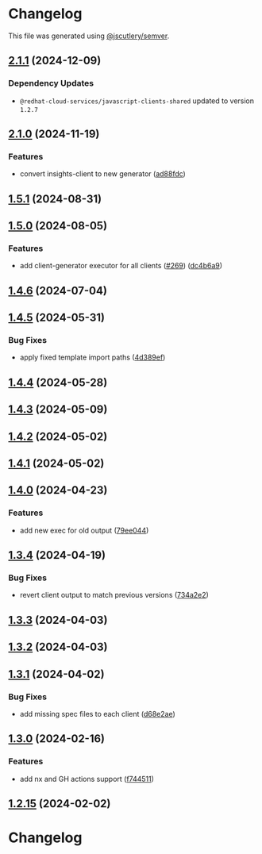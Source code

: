 # Changelog

This file was generated using [@jscutlery/semver](https://github.com/jscutlery/semver).

## [2.1.1](https://github.com/RedHatInsights/javascript-clients/compare/@redhat-cloud-services/insights-client-2.1.0...@redhat-cloud-services/insights-client-2.1.1) (2024-12-09)

### Dependency Updates

* `@redhat-cloud-services/javascript-clients-shared` updated to version `1.2.7`
## [2.1.0](https://github.com/RedHatInsights/javascript-clients/compare/@redhat-cloud-services/insights-client-2.0.0...@redhat-cloud-services/insights-client-2.1.0) (2024-11-19)


### Features

* convert insights-client to new generator ([ad88fdc](https://github.com/RedHatInsights/javascript-clients/commit/ad88fdc93d529add17bb71ee9f3a47ce10d75f23))

## [1.5.1](https://github.com/RedHatInsights/javascript-clients/compare/@redhat-cloud-services/insights-client-1.5.0...@redhat-cloud-services/insights-client-1.5.1) (2024-08-31)

## [1.5.0](https://github.com/RedHatInsights/javascript-clients/compare/@redhat-cloud-services/insights-client-1.4.6...@redhat-cloud-services/insights-client-1.5.0) (2024-08-05)


### Features

* add client-generator executor for all clients ([#269](https://github.com/RedHatInsights/javascript-clients/issues/269)) ([dc4b6a9](https://github.com/RedHatInsights/javascript-clients/commit/dc4b6a91dd47e5407812157f0b8efde22eb22ef1))

## [1.4.6](https://github.com/RedHatInsights/javascript-clients/compare/@redhat-cloud-services/insights-client-1.4.5...@redhat-cloud-services/insights-client-1.4.6) (2024-07-04)

## [1.4.5](https://github.com/RedHatInsights/javascript-clients/compare/@redhat-cloud-services/insights-client-1.4.4...@redhat-cloud-services/insights-client-1.4.5) (2024-05-31)


### Bug Fixes

* apply fixed template import paths ([4d389ef](https://github.com/RedHatInsights/javascript-clients/commit/4d389ef15abf07a4ac24e6ff6656e39cb9789889))

## [1.4.4](https://github.com/RedHatInsights/javascript-clients/compare/@redhat-cloud-services/insights-client-1.4.3...@redhat-cloud-services/insights-client-1.4.4) (2024-05-28)

## [1.4.3](https://github.com/RedHatInsights/javascript-clients/compare/@redhat-cloud-services/insights-client-1.4.2...@redhat-cloud-services/insights-client-1.4.3) (2024-05-09)

## [1.4.2](https://github.com/RedHatInsights/javascript-clients/compare/@redhat-cloud-services/insights-client-1.4.1...@redhat-cloud-services/insights-client-1.4.2) (2024-05-02)

## [1.4.1](https://github.com/RedHatInsights/javascript-clients/compare/@redhat-cloud-services/insights-client-1.4.0...@redhat-cloud-services/insights-client-1.4.1) (2024-05-02)

## [1.4.0](https://github.com/RedHatInsights/javascript-clients/compare/@redhat-cloud-services/insights-client-1.3.4...@redhat-cloud-services/insights-client-1.4.0) (2024-04-23)


### Features

* add new exec for old output ([79ee044](https://github.com/RedHatInsights/javascript-clients/commit/79ee044c77d216c71a5040405017a0a1d422cf90))

## [1.3.4](https://github.com/RedHatInsights/javascript-clients/compare/@redhat-cloud-services/insights-client-1.3.3...@redhat-cloud-services/insights-client-1.3.4) (2024-04-19)


### Bug Fixes

* revert client output to match previous versions ([734a2e2](https://github.com/RedHatInsights/javascript-clients/commit/734a2e22d1464892ca1fb3114b366435c90d1110))

## [1.3.3](https://github.com/RedHatInsights/javascript-clients/compare/@redhat-cloud-services/insights-client-1.3.2...@redhat-cloud-services/insights-client-1.3.3) (2024-04-03)

## [1.3.2](https://github.com/Hyperkid123/javascript-clients/compare/@redhat-cloud-services/insights-client-1.3.1...@redhat-cloud-services/insights-client-1.3.2) (2024-04-03)

## [1.3.1](https://github.com/RedHatInsights/javascript-clients/compare/@redhat-cloud-services/insights-client-1.3.0...@redhat-cloud-services/insights-client-1.3.1) (2024-04-02)


### Bug Fixes

* add missing spec files to each client ([d68e2ae](https://github.com/RedHatInsights/javascript-clients/commit/d68e2ae5d7d21f03cb60181c19ea12f18e9989b6))

## [1.3.0](https://github.com/RedHatInsights/javascript-clients/compare/@redhat-cloud-services/insights-client-1.2.14...@redhat-cloud-services/insights-client-1.3.0) (2024-02-16)


### Features

* add nx and GH actions support ([f744511](https://github.com/RedHatInsights/javascript-clients/commit/f744511308bf530dd53724792939e133c8d7cf22))

## [1.2.15](https://github.com/RedHatInsights/javascript-clients/compare/@redhat-cloud-services/insights-client-1.2.14...@redhat-cloud-services/insights-client-1.2.15) (2024-02-02)

# Changelog
